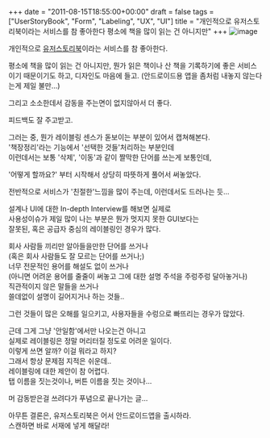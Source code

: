 +++
date = "2011-08-15T18:55:00+00:00"
draft = false
tags = ["UserStoryBook", "Form", "Labeling", "UX", "UI"]
title = "개인적으로 유저스토리북이라는 서비스를 참 좋아한다 평소에 책을 많이 읽는 건 아니지만"
+++
![image](/tumblr_img/2011-08-15--/48e70a24919046569e0df123ba5abbd4b44e5ecd784202f9c52e1ee2feed29ae.png)



개인적으로 [유저스토리북](http://userstorybook.net)이라는 서비스를 참 좋아한다.

평소에 책을 많이 읽는 건 아니지만, 뭔가 읽은 책이나 산 책을 기록하기에 좋은 서비스이기 때문이기도 하고, 디자인도 마음에 들고. (안드로이드용 앱을 좀처럼 내놓지 않는다는게 제일 불만...)

그리고 소소한데서 감동을 주는면이 없지않아서 더 좋다.

피드백도 잘 주고받고.

그러는 중, 뭔가 레이블링 센스가 돋보이는 부분이 있어서 캡쳐해본다.  
'책장정리'라는 기능에서 '선택한 것들'처리하는 부분인데  
이런데서는 보통 '삭제', '이동'과 같이 짤막한 단어를 쓰는게 보통인데,

'어떻게 할까요?' 부터 시작해서 상당히 따뜻하게 풀어서 써놓았다.

전반적으로 서비스가 '친절한'느낌을 많이 주는데, 이런데서도 드러나는 듯...

설계나 UI에 대한 In-depth Interview를 해보면 실제로  
사용성이슈가 제일 많이 나는 부분은 뭔가 멋지지 못한 GUI보다는  
잘못된, 혹은 공급자 중심의 레이블링인 경우가 많다.  
  
회사 사람들 끼리만 알아들을만한 단어를 쓰거나  
(혹은 회사 사람들도 잘 모르는 단어를 쓰거나;)  
너무 전문적인 용어를 해설도 없이 쓰거나  
(아니면 어려운 용어를 줄줄이 써놓고 그에 대한 설명 주석을 주렁주렁 달아놓거나)  
직관적이지 않은 말들을 쓰거나  
쓸데없이 설명이 길어지거나 하는 것들..

그런 것들이 많은 오해를 일으키고, 사용자들을 수렁으로 빠뜨리는 경우가 많았다.

근데 그게 그냥 '안일함'에서만 나오는건 아니고  
실제로 레이블링은 정말 머리터질 정도로 어려운 일이다.  
이렇게 쓰면 알까? 이걸 뭐라고 하지?  
그래서 항상 문제점 지적은 쉬운데..  
레이블링에 대한 제안이 참 어렵다.  
탭 이름을 짓는것이나, 버튼 이름을 짓는 것이나...  
  
머 감동받은걸 쓰려다가 푸념으로 끝나가는 글...

아무튼 결론은, 유저스토리북은 어서 안드로이드앱을 출시하라.  
스캔하면 바로 서재에 넣게 해달라! 
